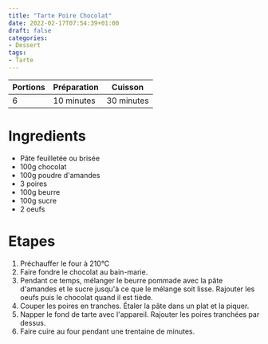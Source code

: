 ```yaml
---
title: "Tarte Poire Chocolat"
date: 2022-02-17T07:54:39+01:00
draft: false
categories:
- Dessert
tags:
- Tarte
---
```


| Portions | Préparation | Cuisson    |
|----------|-------------|------------|
| 6        | 10 minutes  | 30 minutes |

# Ingredients

- Pâte feuilletée ou brisée
- 100g chocolat
- 100g poudre d'amandes
- 3 poires
- 100g beurre
- 100g sucre
- 2 oeufs

# Etapes

1) Préchauffer le four à 210°C
2) Faire fondre le chocolat au bain-marie.
3) Pendant ce temps, mélanger le beurre pommade avec la pâte d'amandes et le sucre jusqu'à ce que le mélange soit lisse. Rajouter les oeufs puis le chocolat quand il est tiède.
4) Couper les poires en tranches. Étaler la pâte dans un plat et la piquer.
5) Napper le fond de tarte avec l'appareil. Rajouter les poires tranchées par dessus.
6) Faire cuire au four pendant une trentaine de minutes.
